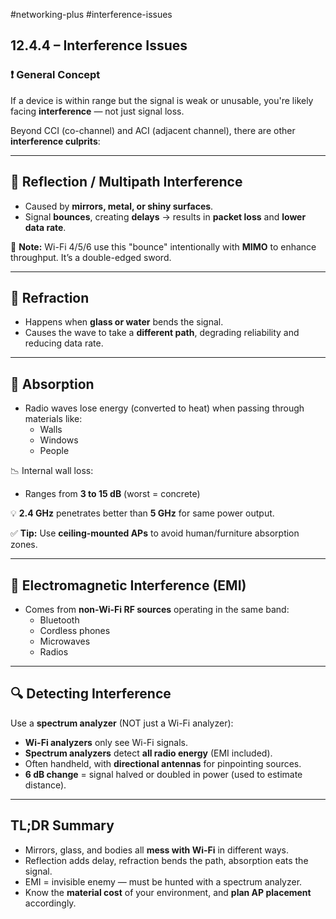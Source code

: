 #networking-plus #interference-issues 

## 12.4.4 – Interference Issues

### ❗ General Concept

If a device is within range but the signal is weak or unusable, you're likely facing **interference** — not just signal loss.

Beyond CCI (co-channel) and ACI (adjacent channel), there are other **interference culprits**:

---

## 🔁 Reflection / Multipath Interference

- Caused by **mirrors, metal, or shiny surfaces**.
- Signal **bounces**, creating **delays** → results in **packet loss** and **lower data rate**.

🧠 **Note:** Wi-Fi 4/5/6 use this "bounce" intentionally with **MIMO** to enhance throughput. It’s a double-edged sword.

---

## 🔄 Refraction

- Happens when **glass or water** bends the signal.
- Causes the wave to take a **different path**, degrading reliability and reducing data rate.

---

## 🧱 Absorption

- Radio waves lose energy (converted to heat) when passing through materials like:
  - Walls
  - Windows
  - People

📉 Internal wall loss:
- Ranges from **3 to 15 dB** (worst = concrete)

💡 **2.4 GHz** penetrates better than **5 GHz** for same power output.

✅ **Tip:** Use **ceiling-mounted APs** to avoid human/furniture absorption zones.

---

## 📡 Electromagnetic Interference (EMI)

- Comes from **non-Wi-Fi RF sources** operating in the same band:
  - Bluetooth
  - Cordless phones
  - Microwaves
  - Radios

---

## 🔍 Detecting Interference

Use a **spectrum analyzer** (NOT just a Wi-Fi analyzer):

- **Wi-Fi analyzers** only see Wi-Fi signals.
- **Spectrum analyzers** detect **all radio energy** (EMI included).
- Often handheld, with **directional antennas** for pinpointing sources.
- **6 dB change** = signal halved or doubled in power (used to estimate distance).

---

## TL;DR Summary

- Mirrors, glass, and bodies all **mess with Wi-Fi** in different ways.
- Reflection adds delay, refraction bends the path, absorption eats the signal.
- EMI = invisible enemy — must be hunted with a spectrum analyzer.
- Know the **material cost** of your environment, and **plan AP placement** accordingly.
